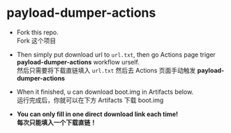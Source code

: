 # payload-dumper-actions

- Fork this repo.  
Fork 这个项目

- Then simply put download url to `url.txt`, then go Actions page triger **payload-dumper-actions** workflow urself.  
然后只需要将下载直链填入 `url.txt` 然后去 Actions 页面手动触发 **payload-dumper-actions**  

- When it finished, u can download boot.img in Artifacts below.  
运行完成后，你就可以在下方 Artifacts 下载 boot.img

- **You can only fill in one direct download link each time!**  
**每次只能填入一个下载直链！**  